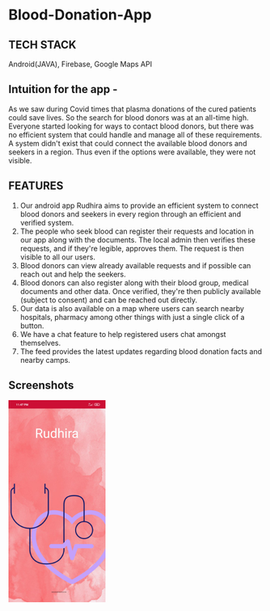 # Blood-Donation-App


## TECH STACK
Android(JAVA), Firebase, Google Maps API

## Intuition for the app - 
As we saw during Covid times that plasma donations of the cured patients could save lives. So the search for blood donors was at an all-time high. Everyone started looking for ways to contact blood donors, but there was no efficient system that could handle and manage all of these requirements. 
A system didn't exist that could connect the available blood donors and seekers in a region. Thus even if the options were available, they were not visible.

## FEATURES
1. Our android app Rudhira aims to provide an efficient system to connect blood donors and seekers in every region through an efficient and verified system. 
2. The people who seek blood can register their requests and location in our app along with the documents. The local admin then verifies these requests, and if they're legible, approves them. The request is then visible to all our users. 
3. Blood donors can view already available requests and if possible can reach out and help the seekers. 
4. Blood donors can also register along with their blood group, medical documents and other data. Once verified, they're then publicly available (subject to consent) and can be reached out directly.
5. Our data is also available on a map where users can search nearby hospitals, pharmacy among other things with just a single click of a button. 
6. We have a chat feature to help registered users chat amongst themselves. 
7. The feed provides the latest updates regarding blood donation facts and nearby camps.

## Screenshots
<img src="Screenshots/Splash Screen.jpg" height=400>
